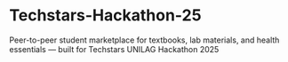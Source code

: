 # Techstars-Hackathon-25
Peer-to-peer student marketplace for textbooks, lab materials, and health essentials — built for Techstars UNILAG Hackathon 2025
